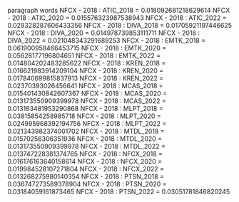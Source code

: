 paragraph
words
NFCX - 2018 : ATIC_2018 = 0.018092681218629614
NFCX - 2018 : ATIC_2020 = 0.015576323987538943
NFCX - 2018 : ATIC_2022 = 0.029328287606433356
NFCX - 2018 : DIVA_2018 = 0.01705921197446625
NFCX - 2018 : DIVA_2020 = 0.014978739853111711
NFCX - 2018 : DIVA_2022 = 0.021048343291689253
NFCX - 2018 : EMTK_2018 = 0.061900958466453715
NFCX - 2018 : EMTK_2020 = 0.05628177196804651
NFCX - 2018 : EMTK_2022 = 0.014804202483285622
NFCX - 2018 : KREN_2018 = 0.016621983914209104
NFCX - 2018 : KREN_2020 = 0.017840699815837913
NFCX - 2018 : KREN_2022 = 0.02370393026456641
NFCX - 2018 : MCAS_2018 = 0.015401430842607367
NFCX - 2018 : MCAS_2020 = 0.013173550909399978
NFCX - 2018 : MCAS_2022 = 0.013163481953290868
NFCX - 2018 : MLPT_2018 = 0.03815854258985718
NFCX - 2018 : MLPT_2020 = 0.024995968392194756
NFCX - 2018 : MLPT_2022 = 0.021343982374001702
NFCX - 2018 : MTDL_2018 = 0.01570256306351936
NFCX - 2018 : MTDL_2020 = 0.013173550909399978
NFCX - 2018 : MTDL_2022 = 0.013747228381374765
NFCX - 2018 : NFCX_2018 = 0.016176163640158614
NFCX - 2018 : NFCX_2020 = 0.019984528107271804
NFCX - 2018 : NFCX_2022 = 0.013268275980140354
NFCX - 2018 : PTSN_2018 = 0.036747273589378904
NFCX - 2018 : PTSN_2020 = 0.03184059161873465
NFCX - 2018 : PTSN_2022 = 0.03051781846820245
